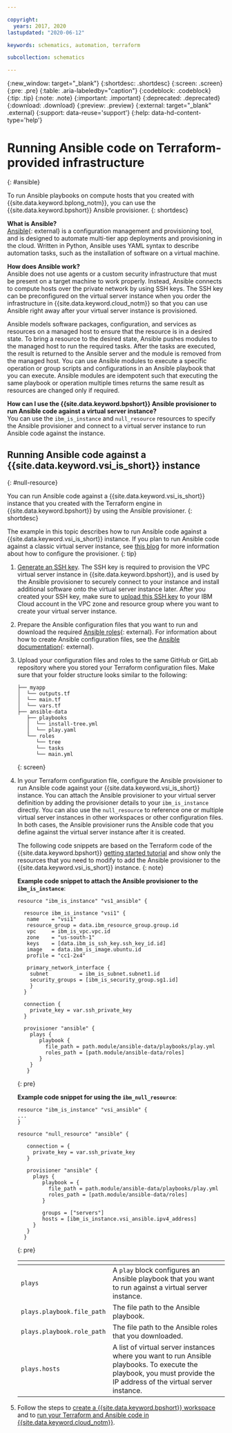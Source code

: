 ```yaml
---

copyright:
  years: 2017, 2020
lastupdated: "2020-06-12"

keywords: schematics, automation, terraform

subcollection: schematics

---
```


{:new_window: target="_blank"}
{:shortdesc: .shortdesc}
{:screen: .screen}
{:pre: .pre}
{:table: .aria-labeledby="caption"}
{:codeblock: .codeblock}
{:tip: .tip}
{:note: .note}
{:important: .important}
{:deprecated: .deprecated}
{:download: .download}
{:preview: .preview}
{:external: target="_blank" .external}
{:support: data-reuse='support'}
{:help: data-hd-content-type='help'}

# Running Ansible code on Terraform-provided infrastructure
{: #ansible}

To run Ansible playbooks on compute hosts that you created with {{site.data.keyword.bplong_notm}}, you can use the {{site.data.keyword.bpshort}} Ansible provisioner. 
{: shortdesc}

**What is Ansible?**</br>
[Ansible](){: external} is a configuration management and provisioning tool, and is designed to automate multi-tier app deployments and provisioning in the cloud. Written in Python, Ansible uses YAML syntax to describe automation tasks, such as the installation of software on a virtual machine. 

**How does Ansible work?**</br>
Ansible does not use agents or a custom security infrastructure that must be present on a target machine to work properly. Instead, Ansible connects to compute hosts over the private network by using SSH keys. The SSH key can be preconfigured on the virtual server instance when you order the infrastructure in {{site.data.keyword.cloud_notm}} so that you can use Ansible right away after your virtual server instance is provisioned. 

Ansible models software packages, configuration, and services as resources on a managed host to ensure that the resource is in a desired state. To bring a resource to the desired state, Ansible pushes modules to the managed host to run the required tasks. After the tasks are executed, the result is returned to the Ansible server and the module is removed from the managed host. You can use Ansible modules to execute a specific operation or group scripts and configurations in an Ansible playbook that you can execute. Ansible modules are idempotent such that executing the same playbook or operation multiple times returns the same result as resources are changed only if required.

**How can I use the {{site.data.keyword.bpshort}} Ansible provisioner to run Ansible code against a virtual server instance?** </br>
You can use the `ibm_is_instance` and `null_resource` resources to specify the Ansible provisioner and connect to a virtual server instance to run Ansible code against the instance. 


## Running Ansible code against a {{site.data.keyword.vsi_is_short}} instance
{: #null-resource}

You can run Ansible code against a {{site.data.keyword.vsi_is_short}} instance that you created with the Terraform engine in {{site.data.keyword.bpshort}} by using the Ansible provisioner. 
{: shortdesc}

The example in this topic describes how to run Ansible code against a {{site.data.keyword.vsi_is_short}} instance. If you plan to run Ansible code against a classic virtual server instance, see [this blog]() for more information about how to configure the provisioner. 
{: tip}

1. [Generate an SSH key](/docs/vpc-on-classic-vsi?topic=vpc-on-classic-vsi-ssh-keys). The SSH key is required to provision the VPC virtual server instance in {{site.data.keyword.bpshort}}, and is used by the Ansible provisioner to securely connect to your instance and install additional software onto the virtual server instance later. After you created your SSH key, make sure to [upload this SSH key](/docs/vpc-on-classic-vsi?topic=vpc-on-classic-vsi-managing-ssh-keys#managing-ssh-keys-with-ibm-cloud-console) to your IBM Cloud account in the VPC zone and resource group where you want to create your virtual server instance.

2. Prepare the Ansible configuration files that you want to run and download the required [Ansible roles](https://galaxy.ansible.com/){: external}. For information about how to create Ansible configuration files, see the [Ansible documentation](https://docs.ansible.com/ansible/latest/reference_appendices/YAMLSyntax.html){: external}.  

3. Upload your configuration files and roles to the same GitHub or GitLab repository where you stored your Terraform configuration files. Make sure that your folder structure looks similar to the following: 
   ```
   ├── myapp
   │  └── outputs.tf
   │  └── main.tf
   │  └── vars.tf
   ├── ansible-data    
      ├── playbooks    
      │  └── install-tree.yml   
      │  └── play.yaml     
      └── roles        
         └── tree            
         └── tasks                
         └── main.yml
   ```
   {: screen}

4. In your Terraform configuration file, configure the Ansible provisioner to run Ansible code against your {{site.data.keyword.vsi_is_short}} instance. You can attach the Ansible provisioner to your virtual server definition by adding the provisioner details to your `ibm_is_instance` directly. You can also use the `null_resource` to reference one or multiple virtual server instances in other workspaces or other configuration files. In both cases, the Ansible provisioner runs the Ansible code that you define against the virtual server instance after it is created. 

   The following code snippets are based on the Terraform code of the {{site.data.keyword.bpshort}} [getting started tutorial](/docs/schematics?topic=schematics-getting-started) and show only the resources that you need to modify to add the Ansible provisioner to the {{site.data.keyword.vsi_is_short}} instance. 
   {: note}
   
   **Example code snippet to attach the Ansible provisioner to the `ibm_is_instance`**: 
   ```
   resource "ibm_is_instance" "vs1_ansible" {
   
     resource ibm_is_instance "vsi1" {
      name    = "vsi1"
      resource_group = data.ibm_resource_group.group.id
      vpc     = ibm_is_vpc.vpc.id
      zone    = "us-south-1"
      keys    = [data.ibm_is_ssh_key.ssh_key_id.id]
      image   = data.ibm_is_image.ubuntu.id
      profile = "cc1-2x4"

      primary_network_interface {
       subnet          = ibm_is_subnet.subnet1.id
       security_groups = [ibm_is_security_group.sg1.id]
       }
     }

     connection {
       private_key = var.ssh_private_key
     }
   
     provisioner "ansible" {
       plays {
          playbook {
            file_path = path.module/ansible-data/playbooks/play.yml
            roles_path = [path.module/ansible-data/roles]
          }
       }
      }
      ```
      {: pre}
   
   **Example code snippet for using the `ibm_null_resource`**: 
   ```
   resource "ibm_is_instance" "vsi_ansible" {
   ...
   }

   resource "null_resource" "ansible" {

      connection = {
        private_key = var.ssh_private_key
      }
   
      provisioner "ansible" {
        plays {
           playbook = {
             file_path = path.module/ansible-data/playbooks/play.yml
             roles_path = [path.module/ansible-data/roles]
           }
        
           groups = ["servers"]
           hosts = [ibm_is_instance.vsi_ansible.ipv4_address]
        }
      }
     }
     ```
     {: pre}
     
     <table>
     <thead>
     <th></th>
     <th></th>
     </thead>
     <tbody>
      <tr>
      <td><code>plays</code></td>
      <td>A <code>play</code> block configures an Ansible playbook that you want to run against a virtual server instance.</td>
      </tr>
      <tr>
       <td><code>plays.playbook.file_path</code></td>
        <td>The file path to the Ansible playbook.</td>
      </tr>
      <tr>
       <td><code>plays.playbook.role_path</code></td>
        <td>The file path to the Ansible roles that you downloaded.</td>
      </tr>
      <tr>
       <td><code>plays.hosts</code></td>
       <td>A list of virtual server instances where you want to run Ansible playbooks. To execute the playbook, you must provide the IP address of the virtual server instance. </td>
      </tr>
      </tbody>
      </table>
   
5.  Follow the steps to [create a {{site.data.keyword.bpshort}} workspace](/docs/schematics?topic=schematics-workspace-setup#create-workspace) and to [run your Terraform and Ansible code in {{site.data.keyword.cloud_notm}}](/docs/schematics?topic=schematics-manage-lifecycle#deploy-resources). 

   


